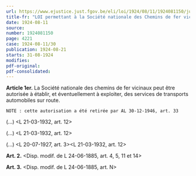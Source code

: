 ```yaml
---
url: https://www.ejustice.just.fgov.be/eli/loi/1924/08/11/1924081150/justel
title-fr: "LOI permettant à la Société nationale des Chemins de fer vicinaux d'obtenir l'autorisation d'établir et d'exploiter des services de transports automobiles sur route. (NOTE : Abrogé pour la Communauté flamande par DCFL 2001-04-20/45, art. 70; En vigueur : indéterminée)"
date: 1924-08-11
source:
number: 1924081150
page: 4221
case: 1924-08-11/30
publication: 1924-08-21
starts: 31-08-1924
modifies:
pdf-original:
pdf-consolidated:
---
```


**Article 1er.** La Société nationale des chemins de fer vicinaux peut être autorisée à établir, et éventuellement à exploiter, des services de transports automobiles sur route.

`NOTE : cette autorisation a été retirée par AL 30-12-1946, art. 33`

(...) <L 21-03-1932, art. 12>

(...) <L 21-03-1932, art. 12>

(...) <L 20-07-1927, art. 3><L 21-03-1932, art. 12>

**Art. 2.** <Disp. modif. de L 24-06-1885, art. 4, 5, 11 et 14>

**Art. 3.** <Disp. modif. de L 24-06-1885, art. N>
